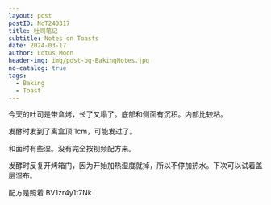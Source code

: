 ```yaml
---
layout: post
postID: NoT240317
title: 吐司笔记
subtitle: Notes on Toasts
date: 2024-03-17
author: Lotus Moon
header-img: img/post-bg-BakingNotes.jpg
no-catalog: true
tags:
  - Baking
  - Toast
---
```


今天的吐司是带盒烤，长了又塌了。底部和侧面有沉积。内部比较粘。

发酵时发到了离盒顶 1cm，可能发过了。

和面时有些湿。没有完全按视频配方来。

发酵时反复开烤箱门，因为开始加热湿度就掉，所以不停加热水。下次可以试着盖层湿布。

配方是照着 BV1zr4y1t7Nk
